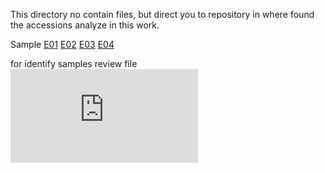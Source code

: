 This directory no contain files, but direct you to repository in where found the accessions analyze in this work.

Sample
[E01](https://www.ncbi.nlm.nih.gov/Traces/wgs/VCQX01?display=history)
[E02](https://trace.ncbi.nlm.nih.gov/Traces/sra/?run=SRR1536367)
[E03](https://trace.ncbi.nlm.nih.gov/Traces/sra/?run=SRR1536365)
[E04](https://trace.ncbi.nlm.nih.gov/Traces/sra/?run=SRR1536364)


for identify samples review file ![id_samples](https://github.com/Melcatus/genomic_cotton/blob/master/meta/id_samples.txt)
